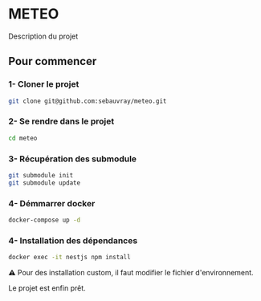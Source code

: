 # METEO

Description du projet

## Pour commencer

### 1- Cloner le projet

```bash
git clone git@github.com:sebauvray/meteo.git
```

### 2- Se rendre dans le projet

```bash
cd meteo
```

### 3- Récupération des submodule

```bash
git submodule init
git submodule update
```

### 4- Démmarrer docker

```bash
docker-compose up -d
```

### 4- Installation des dépendances

```bash
docker exec -it nestjs npm install
```

:warning: Pour des installation custom, il faut modifier le fichier d'environnement.


Le projet est enfin prêt.
